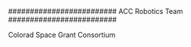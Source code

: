 ######################### ACC Robotics Team #########################

Colorad Space Grant Consortium
